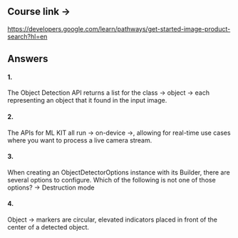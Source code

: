 ## Course link ->

https://developers.google.com/learn/pathways/get-started-image-product-search?hl=en

## Answers

#### 1.

The Object Detection API returns a list for the class -> object -> each representing an object that it found in the input image.

#### 2.

The APIs for ML KIT all run -> on-device ->, allowing for real-time use cases where you want to process a live camera stream.

#### 3.

When creating an ObjectDetectorOptions instance with its Builder, there are several options to configure. Which of the following is not one of those options? -> Destruction mode

#### 4.

Object -> markers are circular, elevated indicators placed in front of the center of a detected object.
